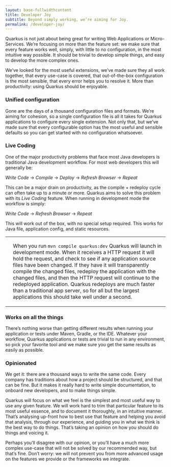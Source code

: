 ```yaml
---
layout: base-fullwidthcontent
title: Developer Joy
subtitle: Beyond simply working, we’re aiming for Joy.
permalink: /developer-joy/
---
```


Quarkus is not just about being great for writing Web Applications or Micro-Services. We’re focusing on more than the feature set: we make sure that every feature works well, simply, with little to no configuration, in the most intuitive way possible. It should be trivial to develop simple things, and easy to develop the more complex ones.

We’ve looked for the most useful extensions, we’ve made sure they all work together, that every use-case is covered, that out-of-the-box configuration is the most sensible, that every error helps you to resolve it. More than productivity: using Quarkus should be enjoyable.

### Unified configuration

Gone are the days of a thousand configuration files and formats. We’re aiming for cohesion, so a single configuration file is all it takes for Quarkus applications to configure every single extension. Not only that, but we’ve made sure that every configurable option has the most useful and sensible defaults so you can get started with no configuration whatsoever.

### Live Coding

One of the major productivity problems that face most Java developers is traditional Java development workflow. For most web developers this will generally be:

_Write Code_ → _Compile_ → _Deploy_ → _Refresh Browser_ → _Repeat_

This can be a major drain on productivity, as the compile + redeploy cycle can often take up to a minute or more. Quarkus aims to solve this problem with its _Live Coding_ feature. When running in development mode the workflow is simply:

_Write Code_ → _Refresh Browser_ → _Repeat_

This will work out of the box, with no special setup required. This works for Java file, application config, and static resources.

<table>

<tbody>

<tr>

<td class="icon"></td>

<td class="content">

When you run `mvn compile quarkus:dev` Quarkus will launch in development mode. When it receives a HTTP request it will hold the request, and check to see if any application source files have been changed. If they have it will transparently compile the changed files, redeploy the application with the changed files, and then the HTTP request will continue to the redeployed application. Quarkus redeploys are much faster than a traditional app server, so for all but the largest applications this should take well under a second.

</td>

</tr>

</tbody>

</table>

### Works on all the things

There’s nothing worse than getting different results when running your application or tests under Maven, Gradle, or the IDE. Whatever your workflow, Quarkus applications or tests are trivial to run in any environment, so pick your favorite tool and we make sure you get the same results as easily as possible.

### Opinionated

We get it: there are a thousand ways to write the same code. Every company has traditions about how a project should be structured, and that can be fine. But it makes it really hard to write simple documentation, to onboard new developers, and to make things simple.

Quarkus will focus on what we feel is the simplest and most useful way to use any given feature. We will work hard to trim that particular feature to its most useful essence, and to document it thoroughly, in an intuitive manner. That’s analysing up-front how to best use that feature and helping you avoid that analysis, through our experience, and guiding you in what we think is the best way to do things. That’s taking an opinion on how you should do things and voicing it.

Perhaps you’ll disagree with our opinion, or you’ll have a much more complex use-case that will not be solved by our recommended way, but that’s fine. Don’t worry: we will not prevent you from more advanced usage on the features we provide or the frameworks we integrate.